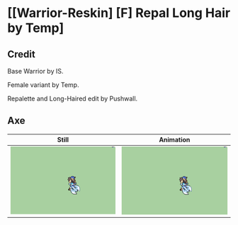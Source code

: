 # [\[Warrior-Reskin\] \[F\] Repal Long Hair by Temp]

## Credit

Base Warrior by IS.

Female variant by Temp.

Repalette and Long-Haired edit by Pushwall.

## Axe

| Still | Animation |
| :---: | :-------: |
| ![Axe still](./Axe_000.png) | ![Axe animation](./Axe.gif) |
